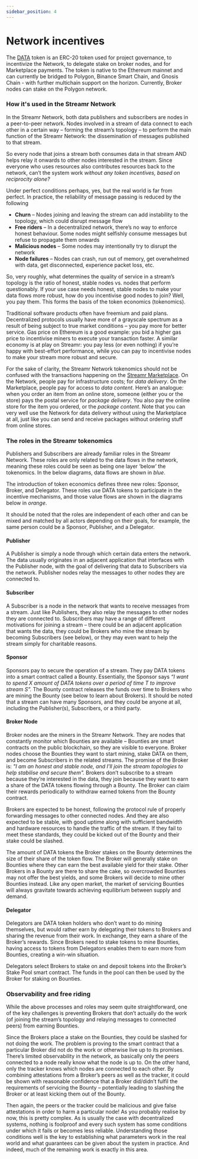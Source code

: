 ```yaml
---
sidebar_position: 4
---
```


# Network incentives
The [DATA](https://etherscan.io/address/0x8f693ca8d21b157107184d29d398a8d082b38b76) token is an ERC-20 token used for project governance, to incentivize the Network, to delegate stake on broker nodes, and for Marketplace payments. The token is native to the Ethereum mainnet and can currently be bridged to Polygon, Binance Smart Chain, and Gnosis Chain - with further multichain support on the horizon. Currently, Broker nodes can stake on the Polygon network.

### How it's used in the Streamr Network
In the Streamr Network, both data publishers and subscribers are nodes in a peer-to-peer network. Nodes involved in a stream of data connect to each other in a certain way – forming the stream’s topology – to perform the main function of the Streamr Network: the dissemination of messages published to that stream.

So every node that joins a stream both consumes data in that stream AND helps relay it onwards to other nodes interested in the stream. Since everyone who uses resources also contributes resources back to the network, can’t the system work _without any token incentives, based on reciprocity alone?_

Under perfect conditions perhaps, yes, but the real world is far from perfect. In practice, the reliability of message passing is reduced by the following

-   **Churn** – Nodes joining and leaving the stream can add instability to the topology, which could disrupt message flow
-   **Free riders** – In a decentralized network, there’s no way to enforce honest behaviour. Some nodes might selfishly consume messages but refuse to propagate them onwards
-   **Malicious nodes** – Some nodes may intentionally try to disrupt the network
-   **Node failures** – Nodes can crash, run out of memory, get overwhelmed with data, get disconnected, experience packet loss, etc.

So, very roughly, what determines the quality of service in a stream’s topology is the ratio of honest, stable nodes vs. nodes that perform questionably. If your use case needs honest, stable nodes to make your data flows more robust, how do you incentivise good nodes to join? Well, you pay them. This forms the basis of the token economics (tokenomics).

Traditional software products often have freemium and paid plans. Decentralized protocols usually have more of a grayscale spectrum as a result of being subject to true market conditions – you pay more for better service. Gas price on Ethereum is a good example: you bid a higher gas price to incentivise miners to execute your transaction faster. A similar economy is at play on Streamr: you pay less (or even nothing) if you’re happy with best-effort performance, while you can pay to incentivise nodes to make your stream more robust and secure.

For the sake of clarity, the Streamr Network tokenomics should not be confused with the transactions happening on the [Streamr Marketplace](https://streamr.network/marketplace). On the Network, people pay for infrastructure costs; for _data delivery_. On the Marketplace, people pay for access to _data content_. Here’s an analogue: when you order an item from an online store, someone (either you or the store) pays the postal service for _package delivery_. You also pay the online store for the item you ordered, or the _package content_. Note that you can very well use the Network for data delivery without using the Marketplace at all, just like you can send and receive packages without ordering stuff from online stores.

### The roles in the Streamr tokenomics
Publishers and Subscribers are already familiar roles in the Streamr Network. These roles are only related to the data flows in the network, meaning these roles could be seen as being one layer ‘below’ the tokenomics. In the below diagrams, data flows are shown in _blue_.

The introduction of token economics defines three new roles: Sponsor, Broker, and Delegator. These roles use DATA tokens to participate in the incentive mechanisms, and those value flows are shown in the diagrams below in _orange_.

It should be noted that the roles are independent of each other and can be mixed and matched by all actors depending on their goals, for example, the same person could be a Sponsor, Publisher, and a Delegator.

<!-- <Image
    src={PublisherApp}
    alt="Publisher App"
    figCaption="A publisher app publishes a stream, and their node relays the stream"
/> -->

#### Publisher
A Publisher is simply a node through which certain data enters the network. The data usually originates in an adjacent application that interfaces with the Publisher node, with the goal of delivering that data to Subscribers via the network. Publisher nodes relay the messages to other nodes they are connected to.

#### Subscriber
A Subscriber is a node in the network that wants to receive messages from a stream. Just like Publishers, they also relay the messages to other nodes they are connected to. Subscribers may have a range of different motivations for joining a stream – there could be an adjacent application that wants the data, they could be Brokers who mine the stream by becoming Subscribers (see below), or they may even want to help the stream simply for charitable reasons.

<!-- <Image
    src={Pic2}
    alt=""
    figCaption="Wanting better service for the stream, a sponsor deploys and funds a Bounty in $DATA"
/> -->

#### Sponsor
Sponsors pay to secure the operation of a stream. They pay DATA tokens into a smart contract called a Bounty. Essentially, the Sponsor says _“I want to spend X amount of DATA tokens over a period of time T to improve stream S”._ The Bounty contract releases the funds over time to Brokers who are mining the Bounty (see below to learn about Brokers). It should be noted that a stream can have many Sponsors, and they could be anyone at all, including the Publisher(s), Subscribers, or a third party.

<!-- <Image src={Pic3} alt="" figCaption="Broker nodes watching for bounties stake $DATA and join the stream overlay" /> -->

#### Broker Node
Broker nodes are the miners in the Streamr Network. They are nodes that constantly monitor which Bounties are available – Bounties are smart contracts on the public blockchain, so they are visible to everyone. Broker nodes choose the Bounties they want to start mining, stake DATA on them, and become Subscribers in the related streams. The promise of the Broker is: _"I am an honest and stable node, and I’ll join the stream topologies to help stabilise and secure them"._ Brokers don’t subscribe to a stream because they’re interested in the data, they join because they want to earn a share of the DATA tokens flowing through a Bounty. The Broker can claim their rewards periodically to withdraw earned tokens from the Bounty contract.

<!-- <Image src={Pic4} alt="" figCaption="After relaying the stream for an agreed period of time, nodes claim rewards" /> -->

Brokers are expected to be honest, following the protocol rule of properly forwarding messages to other connected nodes. And they are also expected to be stable, with good uptime along with sufficient bandwidth and hardware resources to handle the traffic of the stream. If they fail to meet these standards, they could be kicked out of the Bounty and their stake could be slashed.

The amount of DATA tokens the Broker stakes on the Bounty determines the size of their share of the token flow. The Broker will generally stake on Bounties where they can earn the best available yield for their stake. Other Brokers in a Bounty are there to share the cake, so overcrowded Bounties may not offer the best yields, and some Brokers will decide to mine other Bounties instead. Like any open market, the market of servicing Bounties will always gravitate towards achieving equilibrium between supply and demand.

<!-- <Image src={Pic5} alt="" figCaption="Delegators can help brokers join more streams and earn yield on their stake" /> -->

#### Delegator
Delegators are DATA token holders who don’t want to do mining themselves, but would rather earn by delegating their tokens to Brokers and sharing the revenue from their work. In exchange, they earn a share of the Broker’s rewards. Since Brokers need to stake tokens to mine Bounties, having access to tokens from Delegators enables them to earn more from Bounties, creating a win-win situation.

Delegators select Brokers to stake on and deposit tokens into the Broker’s Stake Pool smart contract. The funds in the pool can then be used by the Broker for staking on Bounties.

### Observability and free riding
While the above processes and roles may seem quite straightforward, one of the key challenges is preventing Brokers that don’t actually do the work (of joining the stream’s topology and relaying messages to connected peers) from earning Bounties.

Since the Brokers place a stake on the Bounties, they could be slashed for not doing the work. The problem is proving to the smart contract that a particular Broker did not do the work or otherwise live up to its promises. There’s limited observability in the network, as basically only the peers connected to a node really know what the node is up to. On the other hand, only the tracker knows which nodes are connected to each other. By combining attestations from a Broker’s peers as well as the tracker, it could be shown with reasonable confidence that a Broker did/didn’t fulfil the requirements of servicing the Bounty – potentially leading to slashing the Broker or at least kicking them out of the Bounty.

Then again, the peers or the tracker could be malicious and give false attestations in order to harm a particular node! As you probably realise by now, this is pretty complex. As is usually the case with decentralized systems, nothing is foolproof and every such system has some conditions under which it fails or becomes less reliable. Understanding those conditions well is the key to establishing what parameters work in the real world and what guarantees can be given about the system in practice. And indeed, much of the remaining work is exactly in this area.
